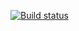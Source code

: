 [![Build status](https://ci.appveyor.com/api/projects/status/b9mleg35umbomq2q?svg=true)](https://ci.appveyor.com/project/Secktant/selenide2)
